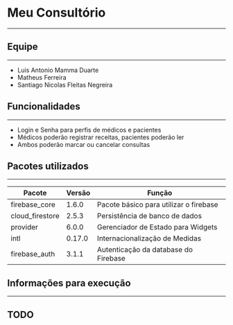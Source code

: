 # Meu Consultório

***

## Equipe

***

- Luis Antonio Mamma Duarte
- Matheus Ferreira
- Santiago Nicolas Fleitas Negreira

## Funcionalidades

***

- Login e Senha para perfis de médicos e pacientes
- Médicos poderão registrar receitas, pacientes poderão ler
- Ambos poderão marcar ou cancelar consultas

## Pacotes utilizados

***

| Pacote | Versão | Função |
| ---| --- | --- |
| firebase_core | 1.6.0 | Pacote básico para utilizar o firebase |
| cloud_firestore | 2.5.3 | Persistência de banco de dados | 
| provider | 6.0.0 | Gerenciador de Estado para Widgets | 
| intl | 0.17.0 | Internacionalização de Medidas | 
| firebase_auth | 3.1.1 | Autenticação da database do Firebase

## Informações para execução

***

## TODO 



